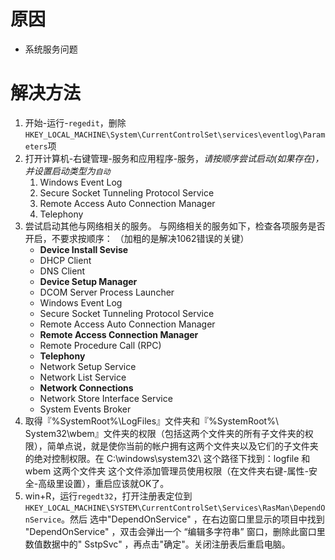 <!-- TITLE: 故障 711 远程访问服务管理器无法启动 -->
<!-- SUBTITLE: 本错误属于移动、联通故障 -->

# 原因

- 系统服务问题

# 解决方法

1. 开始-运行-`regedit`，删除`HKEY_LOCAL_MACHINE\System\CurrentControlSet\services\eventlog\Parameters`项  
2. 打开计算机-右键管理-服务和应用程序-服务，*请按顺序尝试启动(如果存在)，并设置启动类型为`自动`*
    1. Windows Event Log
    2. Secure Socket Tunneling Protocol Service
    3. Remote Access Auto Connection Manager
    4. Telephony  
3. 尝试启动其他与网络相关的服务。
	与网络相关的服务如下，检查各项服务是否开启，不要求按顺序：
	（加粗的是解决1062错误的关键）
	- **Device Install Sevise**
	- DHCP Client
	- DNS Client
	- **Device Setup Manager**
	- DCOM Server Process Launcher
	- Windows Event Log
	- Secure Socket Tunneling Protocol Service
	- Remote Access Auto Connection Manager
	- **Remote Access Connection Manager**
	- Remote Procedure Call (RPC)
	- **Telephony**
	- Network Setup Service
	- Network List Service
	- **Network Connections**
	- Network Store Interface Service
	- System Events Broker  
4. 取得『%SystemRoot%\LogFiles』文件夹和『%SystemRoot%\ System32\wbem』文件夹的权限（包括这两个文件夹的所有子文件夹的权限），简单点说，就是使你当前的帐户拥有这两个文件夹以及它们的子文件夹的绝对控制权限。在 C:\windows\system32\ 这个路径下找到：logfile 和 wbem 这两个文件夹 这个文件添加管理员使用权限（在文件夹右键-属性-安全-高级里设置），重启应该就OK了。  
5. win+R，运行`regedt32`，打开注册表定位到`HKEY_LOCAL_MACHINE\SYSTEM\CurrentControlSet\Services\RasMan\DependOnService`。然后 选中"DependOnService" ，在右边窗口里显示的项目中找到 "DependOnService" ，双击会弹出一个  “编辑多字符串” 窗口，删除此窗口里数值数据中的" SstpSvc" ，再点击"确定"。关闭注册表后重启电脑。
